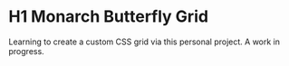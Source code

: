 # H1 Monarch Butterfly Grid

Learning to create a custom CSS grid via this personal project. A work in progress.